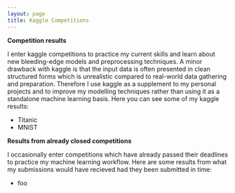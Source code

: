 ```yaml
---
layout: page
title: Kaggle Competitions
---
```


**Competition results** 

I enter kaggle competitions to practice my current skills and learn about new bleeding-edge models and preprocessing techniques. A minor drawback with kaggle is that the input data is often presented in clean structured forms which is unrealistic compared to real-world data gathering and preparation. Therefore I use kaggle as a supplement to my personal projects and to improve my modelling techniques rather than using it as a standalone machine learning basis. Here you can see some of my kaggle results:

- Titanic
- MNIST

**Results from already closed competitions**

I occasionally enter competitions which have already passed their deadlines to practice my machine learning workflow. Here are some results from what my submissions would have recieved had they been submitted in time:

- foo

